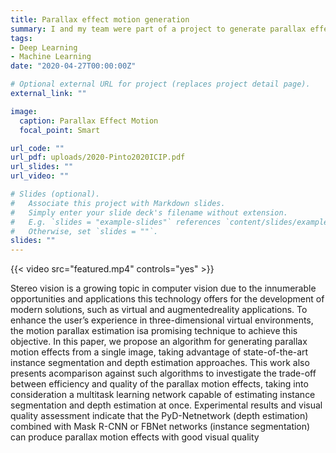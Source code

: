 ```yaml
---
title: Parallax effect motion generation
summary: I and my team were part of a project to generate parallax effect motion from single view images using depth information, segmentation maps, and inpainting methods.
tags:
- Deep Learning
- Machine Learning
date: "2020-04-27T00:00:00Z"

# Optional external URL for project (replaces project detail page).
external_link: ""

image:
  caption: Parallax Effect Motion
  focal_point: Smart

url_code: ""
url_pdf: uploads/2020-Pinto2020ICIP.pdf
url_slides: ""
url_video: ""

# Slides (optional).
#   Associate this project with Markdown slides.
#   Simply enter your slide deck's filename without extension.
#   E.g. `slides = "example-slides"` references `content/slides/example-slides.md`.
#   Otherwise, set `slides = ""`.
slides: ""
---
```

{{< video src="featured.mp4" controls="yes" >}}

Stereo vision is a growing topic in computer vision due to the innumerable opportunities and applications this technology offers for the development of modern solutions,  such as virtual and augmentedreality applications. To enhance the user’s experience in three-dimensional virtual environments, the motion parallax estimation isa promising technique to achieve this objective. In this paper, we propose an algorithm for generating parallax motion effects from a single image, taking advantage of state-of-the-art instance segmentation and depth estimation approaches.  This work also presents acomparison against such algorithms to investigate the trade-off between efficiency and quality of the parallax motion effects, taking into consideration a multitask learning network capable of estimating instance segmentation and depth estimation at once. Experimental results and visual quality assessment indicate that the PyD-Netnetwork (depth estimation) combined with Mask R-CNN or FBNet networks (instance segmentation) can produce parallax motion effects with good visual quality
